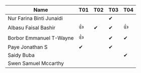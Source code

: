 |Name                              |T01 |T02 |T03 |T04 |
|----------------------------------|----|----|----|----|
|Nur Farina Binti Junaidi          |    |    | ✔  |    |
|Albasu Faisal Bashir              | 👍 | ✔ | ✔  | 👍 |
|Borbor Emmanuel T-Wayne           | 👍 |    | ✔  | ✔  |
|Paye Jonathan S                   | ✔  |    | ✔ |    |
|Saidy Buba                        |    |    |    |  ✔ |
|Swen Samuel Mccarthy              |    |    |    |    |
